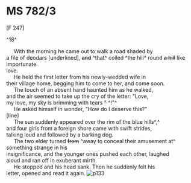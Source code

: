 # MS 782/3

[F 247]

^18^

&nbsp;&nbsp;&nbsp;&nbsp;&nbsp;With the morning he came out to walk a road shaded by \
a file of deodars [underlined], ~~and~~ ^that^ coiled ^the hill^ round ~~a hill~~ like importunate \
love. \
&nbsp;&nbsp;&nbsp;&nbsp;&nbsp;He held the first letter from his newly-wedded wife in \
their village home, begging him to come to her, and come soon. \
&nbsp;&nbsp;&nbsp;&nbsp;&nbsp;The touch of an absent hand haunted him as he walked, \
and the air seemed to take up the cry of the letter: "Love, \
my love, my sky is brimming with tears ~~"~~ ^!"^ \
&nbsp;&nbsp;&nbsp;&nbsp;&nbsp;He asked himself in wonder, "How do I deserve this?" \
[line] \
&nbsp;&nbsp;&nbsp;&nbsp;&nbsp;The sun suddenly appeared over the rim of the blue hills^,^ \
and four girls from a foreign shore came with swift strides, \
talking loud and followed by a barking dog. \
&nbsp;&nbsp;&nbsp;&nbsp;&nbsp;The two elder turned ~~from~~ ^away to conceal their amusement at^ something strange in his \
insignificance, and the younger ones pushed each other, laughed \
aloud and ran off in exuberant mirth. \
&nbsp;&nbsp;&nbsp;&nbsp;&nbsp;He stopped and his head sank. Then he suddenly felt his \
letter, opened and read it again. 
![p133](MS782_3-133.jpg)
